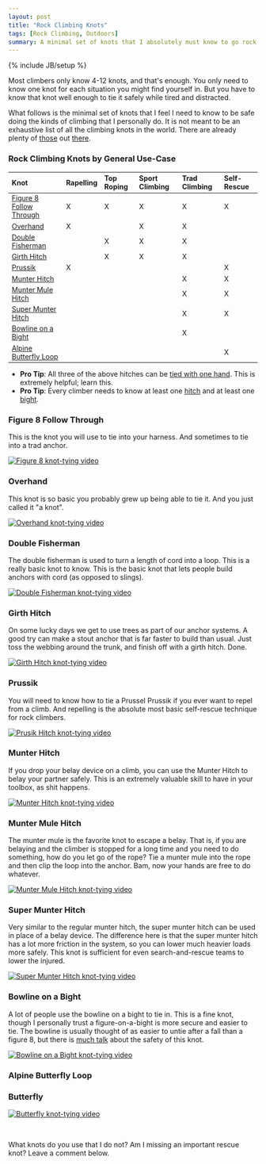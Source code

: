 ```yaml
---
layout: post
title: "Rock Climbing Knots"
tags: [Rock Climbing, Outdoors]
summary: A minimal set of knots that I absolutely must know to go rock climbing.
---
```

{% include JB/setup %}

Most climbers only know 4-12 knots, and that's enough. You only need to know one knot for each situation you might find yourself in. But you have to know that knot well enough to tie it safely while tired and distracted.

What follows is the minimal set of knots that I feel I need to know to be safe doing the kinds of climbing that I personally do. It is not meant to be an exhaustive list of all the climbing knots in the world. There are already plenty of [those](https://en.wikipedia.org/wiki/List_of_climbing_knots) out [there](http://www.animatedknots.com/indexclimbing.php#ScrollPoint).

### Rock Climbing Knots by General Use-Case

Knot | Rapelling | Top Roping | Sport Climbing | Trad Climbing | Self-Rescue
:--- | :--- | :--- | :--- | :--- | :---
[Figure 8 Follow Through](https://youtu.be/aLopeVBb7yU?t=7) | X | X | X | X | X
[Overhand](https://youtu.be/I0ShGbIR0ZI?t=7) | X |  | X | X | 
[Double Fisherman](https://youtu.be/O6oJwedcb18?t=7) |  | X | X | X | 
[Girth Hitch](https://youtu.be/blP6BL05Q34?t=7) |  | X | X | X | 
[Prussik](https://youtu.be/CP7iAF_YU7A?t=7) | X |  |  |  | X
[Munter Hitch](https://youtu.be/Q3UlClqZqrE?t=8) |  |  |  | X | X
[Munter Mule Hitch](https://youtu.be/IslYcjJ-htI?t=7) |  |  |  | X | X
[Super Munter Hitch](https://youtu.be/OLaEmPs7tac?t=7) |  |  |  | X | X
[Bowline on a Bight](https://youtu.be/CDZOYUZabV4?t=7)  |  |  |  | X | 
[Alpine Butterfly Loop](https://youtu.be/gX1dWKg6Ttc?t=7) |  |  |  |  | X

* **Pro Tip**: All three of the above hitches can be [tied with one hand](http://www.climbing.com/skills/learn-this-one-handed-munter-and-clove-hitches/). This is extremely helpful; learn this.
* **Pro Tip**: Every climber needs to know at least one [hitch](https://en.wikipedia.org/wiki/List_of_hitch_knots) and at least one [bight](https://en.wikipedia.org/wiki/Bight_%28knot%29).

### Figure 8 Follow Through

This is the knot you will use to tie into your harness. And sometimes to tie into a trad anchor.

<a href="https://youtu.be/aLopeVBb7yU?t=7" target="_blank">
<img src="/assets/images/knots/figure_8_639px.png"
srcset="/assets/images/knots/figure_8_962px.png 962w,
/assets/images/knots/figure_8_639px.png 639w,
/assets/images/knots/figure_8_420px.png 420w" 
sizes="(max-width: 38em) 100vw, 50vw"
alt="Figure 8 knot-tying video">
</a>

### Overhand

This knot is so basic you probably grew up being able to tie it. And you just called it "a knot".

<a href="https://youtu.be/I0ShGbIR0ZI?t=7" target="_blank">
<img src="/assets/images/knots/overhand_638px.png"
srcset="/assets/images/knots/overhand_960px.png 960w,
/assets/images/knots/overhand_638px.png 638w,
/assets/images/knots/overhand_420px.png 420w" 
sizes="(max-width: 38em) 100vw, 50vw"
alt="Overhand knot-tying video">
</a>

### Double Fisherman

The double fisherman is used to turn a length of cord into a loop. This is a really basic knot to know. This is the basic knot that lets people build anchors with cord (as opposed to slings).

<a href="https://youtu.be/O6oJwedcb18?t=7" target="_blank">
<img src="/assets/images/knots/double_fisherman_640px.png"
srcset="/assets/images/knots/double_fisherman_850px.png 850w,
/assets/images/knots/double_fisherman_640px.png 640w,
/assets/images/knots/double_fisherman_420px.png 420w" 
sizes="(max-width: 38em) 100vw, 50vw"
alt="Double Fisherman knot-tying video">
</a>

### Girth Hitch

On some lucky days we get to use trees as part of our anchor systems. A good try can make a stout anchor that is far faster to build than usual. Just toss the webbing around the trunk, and finish off with a girth hitch. Done.

<a href="https://youtu.be/blP6BL05Q34?t=7" target="_blank">
<img src="/assets/images/knots/girth_hitch_638px.png"
srcset="/assets/images/knots/girth_hitch_1279px.png 1279w,
/assets/images/knots/girth_hitch_968px.png 960w,
/assets/images/knots/girth_hitch_638px.png 638w,
/assets/images/knots/girth_hitch_420px.png 420w" 
sizes="(max-width: 38em) 100vw, 50vw"
alt="Girth Hitch knot-tying video">
</a>

### Prussik

You will need to know how to tie a Prussel Prussik if you ever want to repel from a climb. And repelling is the absolute most basic self-rescue technique for rock climbers.

<a href="https://youtu.be/CP7iAF_YU7A?t=7" target="_blank">
<img src="/assets/images/knots/prusik_639px.png"
srcset="/assets/images/knots/prusik_1281px.png 1281w,
/assets/images/knots/prusik_959px.png 959w,
/assets/images/knots/prusik_639px.png 639w" 
sizes="(max-width: 38em) 100vw, 50vw"
alt="Prusik Hitch knot-tying video">
</a>

### Munter Hitch

If you drop your belay device on a climb, you can use the Munter Hitch to belay your partner safely. This is an extremely valuable skill to have in your toolbox, as shit happens.

<a href="https://youtu.be/Q3UlClqZqrE?t=8" target="_blank">
<img src="/assets/images/knots/munter_638px.png"
srcset="/assets/images/knots/munter_1279px.png 1279w,
/assets/images/knots/munter_960px.png 960w,
/assets/images/knots/munter_638px.png 638w" 
sizes="(max-width: 38em) 100vw, 50vw"
alt="Munter Hitch knot-tying video">
</a>

### Munter Mule Hitch

The munter mule is the favorite knot to escape a belay. That is, if you are belaying and the climber is stopped for a long time and you need to do something, how do you let go of the rope? Tie a munter mule into the rope and then clip the loop into the anchor. Bam, now your hands are free to do whatever.

<a href="https://youtu.be/IslYcjJ-htI?t=7" target="_blank">
<img src="/assets/images/knots/munter_mule_638px.png"
srcset="/assets/images/knots/munter_mule_1280px.png 1280w,
/assets/images/knots/munter_mule_959px.png 959w,
/assets/images/knots/munter_mule_638px.png 638w" 
sizes="(max-width: 38em) 100vw, 50vw"
alt="Munter Mule Hitch knot-tying video">
</a>

### Super Munter Hitch

Very similar to the regular munter hitch, the super munter hitch can be used in place of a belay device. The difference here is that the super munter hitch has a lot more friction in the system, so you can lower much heavier loads more safely. This knot is sufficient for even search-and-rescue teams to lower the injured.

<a href="https://youtu.be/OLaEmPs7tac?t=7" target="_blank">
<img src="/assets/images/knots/super_munter_640px.png"
srcset="/assets/images/knots/super_munter_1279px.png 1279w,
/assets/images/knots/super_munter_850px.png 850w,
/assets/images/knots/super_munter_640px.png 640w,
/assets/images/knots/super_munter_420px.png 420w" 
sizes="(max-width: 38em) 100vw, 50vw"
alt="Super Munter Hitch knot-tying video">
</a>

### Bowline on a Bight

A lot of people use the bowline on a bight to tie in. This is a fine knot, though I personally trust a figure-on-a-bight is more secure and easier to tie. The bowline is usually thought of as easier to untie after a fall than a figure 8, but there is [much talk](http://www.rockandice.com/lates-news/rethinking-the-double-loop-bowline) about the safety of this knot.

<a href="https://youtu.be/CDZOYUZabV4?t=7" target="_blank">
<img src="/assets/images/knots/bowline_ona_bight_639px.png"
srcset="/assets/images/knots/bowline_ona_bight_1280px.png 1280w,
/assets/images/knots/bowline_ona_bight_840px.png 840w,
/assets/images/knots/bowline_ona_bight_639px.png 639w,
/assets/images/knots/bowline_ona_bight_420px.png 420w" 
sizes="(max-width: 38em) 100vw, 50vw"
alt="Bowline on a Bight knot-tying video">
</a>

### Alpine Butterfly Loop

<a href="https://youtu.be/gX1dWKg6Ttc?t=7" target="_blank">

</a>

### Butterfly

<a href="https://youtu.be/gX1dWKg6Ttc?t=7" target="_blank">
<img src="/assets/images/knots/butterfly_639px.png"
srcset="/assets/images/knots/butterfly_1280px.png 1280w,
/assets/images/knots/butterfly_853px.png 853w,
/assets/images/knots/butterfly_639px.png 639w,
/assets/images/knots/butterfly_420px.png 420w" 
sizes="(max-width: 38em) 100vw, 50vw"
alt="Butterfly knot-tying video">
</a>

 &nbsp;

What knots do you use that I do not? Am I missing an important rescue knot? Leave a comment below.
